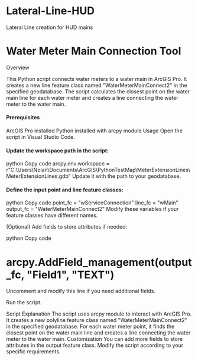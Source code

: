 # Lateral-Line-HUD
Lateral Line creation for HUD mains

# Water Meter Main Connection Tool
Overview

This Python script connects water meters to a water main in ArcGIS Pro. It creates a new line feature class named "WaterMeterMainConnect2" in the specified geodatabase. The script calculates the closest point on the water main line for each water meter and creates a line connecting the water meter to the water main.

#### Prerequisites

ArcGIS Pro installed
Python installed with arcpy module
Usage
Open the script in Visual Studio Code.


#### Update the workspace path in the script:

python
Copy code
arcpy.env.workspace = r"C:\Users\Nolan\Documents\ArcGIS\PythonTestMap\MeterExtensionLines\MeterExtensionLines.gdb"
Update it with the path to your geodatabase.

####  Define the input point and line feature classes:

python
Copy code
point_fc = "wServiceConnection"
line_fc = "wMain"
output_fc = "WaterMeterMainConnect2"
Modify these variables if your feature classes have different names.

(Optional) Add fields to store attributes if needed:

python
Copy code
# arcpy.AddField_management(output_fc, "Field1", "TEXT")
Uncomment and modify this line if you need additional fields.

Run the script.

Script Explanation
The script uses arcpy module to interact with ArcGIS Pro.
It creates a new polyline feature class named "WaterMeterMainConnect2" in the specified geodatabase.
For each water meter point, it finds the closest point on the water main line and creates a line connecting the water meter to the water main.
Customization
You can add more fields to store attributes in the output feature class.
Modify the script according to your specific requirements.